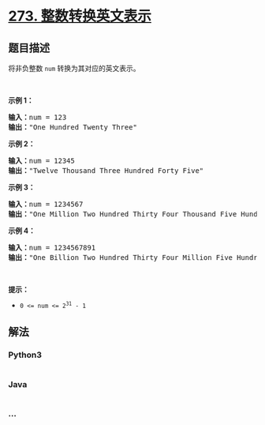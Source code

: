 # [273. 整数转换英文表示](https://leetcode-cn.com/problems/integer-to-english-words)



## 题目描述

<!-- 这里写题目描述 -->

<p>将非负整数 <code>num</code> 转换为其对应的英文表示。</p>

<p> </p>

<p><strong>示例 1：</strong></p>

<pre>
<strong>输入：</strong>num = 123
<strong>输出：</strong>"One Hundred Twenty Three"
</pre>

<p><strong>示例 2：</strong></p>

<pre>
<strong>输入：</strong>num = 12345
<strong>输出：</strong>"Twelve Thousand Three Hundred Forty Five"
</pre>

<p><strong>示例 3：</strong></p>

<pre>
<strong>输入：</strong>num = 1234567
<strong>输出：</strong>"One Million Two Hundred Thirty Four Thousand Five Hundred Sixty Seven"
</pre>

<p><strong>示例 4：</strong></p>

<pre>
<strong>输入：</strong>num = 1234567891
<strong>输出：</strong>"One Billion Two Hundred Thirty Four Million Five Hundred Sixty Seven Thousand Eight Hundred Ninety One"
</pre>

<p> </p>

<p><strong>提示：</strong></p>

<ul>
	<li><code>0 <= num <= 2<sup>31</sup> - 1</code></li>
</ul>


## 解法

<!-- 这里可写通用的实现逻辑 -->

<!-- tabs:start -->

### **Python3**

<!-- 这里可写当前语言的特殊实现逻辑 -->

```python

```

### **Java**

<!-- 这里可写当前语言的特殊实现逻辑 -->

```java

```

### **...**

```

```

<!-- tabs:end -->
